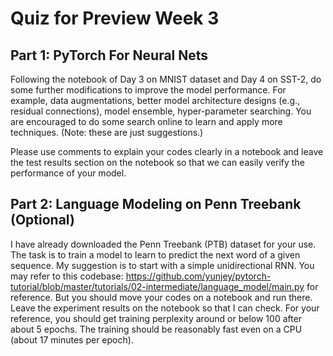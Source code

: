 # Quiz for Preview Week 3 

## Part 1: PyTorch For Neural Nets 

Following the notebook of Day 3 on MNIST dataset and Day 4 on SST-2, do some further modifications to improve the model performance.
For example, data augmentations, better model architecture designs (e.g., residual connections), model ensemble, hyper-parameter searching. You are encouraged to do some search online to learn and apply more techniques. (Note: these are just suggestions.)

Please use comments to explain your codes clearly in a notebook and leave the test results section on the notebook so that we can easily verify the performance of your model.

## Part 2: Language Modeling on Penn Treebank (Optional)

I have already downloaded the Penn Treebank (PTB) dataset for your use. The task is to train a model to learn to predict the next word of a given sequence. My suggestion is to start with a simple unidirectional RNN. You may refer to this codebase: https://github.com/yunjey/pytorch-tutorial/blob/master/tutorials/02-intermediate/language_model/main.py for reference. But you should move your codes on a notebook and run there. Leave the experiment results on the notebook so that I can check. For your reference, you should get training perplexity around or below 100 after about 5 epochs. The training should be reasonably fast even on a CPU (about 17 minutes per epoch).

